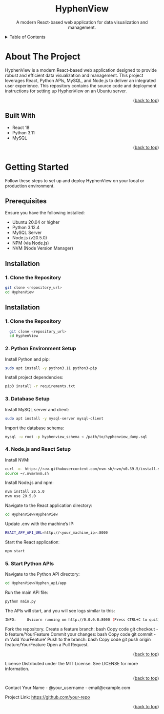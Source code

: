 <!-- Improved compatibility of back to top link -->
<a id="readme-top"></a>

<!-- PROJECT LOGO --> 
<br /> 
<div align="center"> <h1 align="center">HyphenView</h1> 
<p align="center"> A modern React-based web application for data visualization and management. 
<br /> 
</div> 
<!-- TABLE OF CONTENTS --> 

<details> <summary>Table of Contents</summary> 
  <ol> 
    <li> <a href="#about-the-project">About The Project</a> 
      <ul> <li><a href="#built-with">Built With</a></li> </ul> 
    </li> 
    <li> <a href="#getting-started">Getting Started</a> 
      <ul> 
      <li><a href="#prerequisites">Prerequisites</a></li> 
      <li><a href="#installation">Installation</a></li> 
      </ul> </li> <li><a href="#usage">Usage</a></li> 
    <li><a href="#contributing">Contributing</a></li> 
    <li><a href="#license">License</a></li> 
    <li><a href="#contact">Contact</a></li> 
  </ol> 
</details> 
<!-- ABOUT THE PROJECT -->

# About The Project
HyphenView is a modern React-based web application designed to provide robust and efficient data visualization and management. This project leverages React, Python APIs, MySQL, and Node.js to deliver an integrated user experience. This repository contains the source code and deployment instructions for setting up HyphenView on an Ubuntu server.

<p align="right">(<a href="#readme-top">back to top</a>)</p>

## Built With
* React 18
* Python 3.11
* MySQL
  
<p align="right">(<a href="#readme-top">back to top</a>)</p> 

<!-- GETTING STARTED -->

# Getting Started
Follow these steps to set up and deploy HyphenView on your local or production environment.

## Prerequisites
Ensure you have the following installed:

* Ubuntu 20.04 or higher
* Python 3.12.4
* MySQL Server
* Node.js (v20.5.0)
* NPM (via Node.js)
* NVM (Node Version Manager)
  
## Installation
### 1. Clone the Repository

  ```sh
  git clone <repository_url>
  cd HyphenView
  ```

## Installation
### 1. Clone the Repository

```sh
  git clone <repository_url>
  cd HyphenView
  ```

### 2. Python Environment Setup

Install Python and pip:
```sh
sudo apt install -y python3.11 python3-pip
```

Install project dependencies:
```sh
pip3 install -r requirements.txt
```

### 3. Database Setup

Install MySQL server and client:
```sh
sudo apt install -y mysql-server mysql-client
```

Import the database schema:
```sh
mysql -u root -p hyphenview_schema < /path/to/hyphenview_dump.sql
```

### 4. Node.js and React Setup

Install NVM:
```sh
curl -o- https://raw.githubusercontent.com/nvm-sh/nvm/v0.39.5/install.sh | bash
source ~/.nvm/nvm.sh
```

Install Node.js and npm:
```sh
nvm install 20.5.0
nvm use 20.5.0
```

Navigate to the React application directory:
```sh
cd HyphenView/HyphenView
```

Update .env with the machine’s IP:
```sh
REACT_APP_API_URL=http://<your_machine_ip>:8000
```

Start the React application:
```sh
npm start
```

### 5. Start Python APIs

Navigate to the Python API directory:
```sh
cd HyphenView/Hyphen_api/app
```

Run the main API file:
```sh
python main.py
```

The APIs will start, and you will see logs similar to this:
```sh
INFO:     Uvicorn running on http://0.0.0.0:8000 (Press CTRL+C to quit)
```

Fork the repository.
Create a feature branch:
bash
Copy code
git checkout -b feature/YourFeature
Commit your changes:
bash
Copy code
git commit -m 'Add YourFeature'
Push to the branch:
bash
Copy code
git push origin feature/YourFeature
Open a Pull Request.
<p align="right">(<a href="#readme-top">back to top</a>)</p> <!-- LICENSE -->
License
Distributed under the MIT License. See LICENSE for more information.

<p align="right">(<a href="#readme-top">back to top</a>)</p> <!-- CONTACT -->
Contact
Your Name - @your_username - email@example.com

Project Link: https://github.com/your-repo

<p align="right">(<a href="#readme-top">back to top</a>)</p> <!-- MARKDOWN LINKS & IMAGES -->
